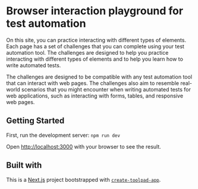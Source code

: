 
# Browser interaction playground for test automation


On this site, you can practice interacting with different types of elements. Each page has a set of challenges that you can complete using your test automation tool. The challenges are designed to help you practice interacting with different types of elements and to help you learn how to write automated tests.

The challenges are designed to be compatible with any test automation tool that can interact with web pages. The challenges also aim to resemble real-world scenarios that you might encounter when writing automated tests for web applications, such as interacting with forms, tables, and responsive web pages.


## Getting Started

First, run the development server: `npm run dev`

Open [http://localhost:3000](http://localhost:3000) with your browser to see the result.


## Built with

This is a [Next.js](https://nextjs.org/) project bootstrapped with [`create-toolpad-app`](https://github.com/vercel/next.js/tree/canary/packages/create-next-app).
